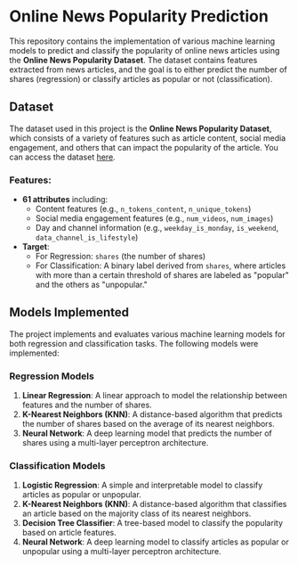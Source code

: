 # Online News Popularity Prediction

This repository contains the implementation of various machine learning models to predict and classify the popularity of online news articles using the **Online News Popularity Dataset**. The dataset contains features extracted from news articles, and the goal is to either predict the number of shares (regression) or classify articles as popular or not (classification).

## Dataset

The dataset used in this project is the **Online News Popularity Dataset**, which consists of a variety of features such as article content, social media engagement, and others that can impact the popularity of the article. You can access the dataset [here](https://archive.ics.uci.edu/ml/datasets/online+news+popularity).

### Features:
- **61 attributes** including:
  - Content features (e.g., `n_tokens_content`, `n_unique_tokens`)
  - Social media engagement features (e.g., `num_videos`, `num_images`)
  - Day and channel information (e.g., `weekday_is_monday`, `is_weekend`, `data_channel_is_lifestyle`)
- **Target**:
  - For Regression: `shares` (the number of shares)
  - For Classification: A binary label derived from `shares`, where articles with more than a certain threshold of shares are labeled as "popular" and the others as "unpopular."

## Models Implemented

The project implements and evaluates various machine learning models for both regression and classification tasks. The following models were implemented:

### Regression Models
1. **Linear Regression**: A linear approach to model the relationship between features and the number of shares.
2. **K-Nearest Neighbors (KNN)**: A distance-based algorithm that predicts the number of shares based on the average of its nearest neighbors.
3. **Neural Network**: A deep learning model that predicts the number of shares using a multi-layer perceptron architecture.

### Classification Models
1. **Logistic Regression**: A simple and interpretable model to classify articles as popular or unpopular.
2. **K-Nearest Neighbors (KNN)**: A distance-based algorithm that classifies an article based on the majority class of its nearest neighbors.
3. **Decision Tree Classifier**: A tree-based model to classify the popularity based on article features.
4. **Neural Network**: A deep learning model to classify articles as popular or unpopular using a multi-layer perceptron architecture.




